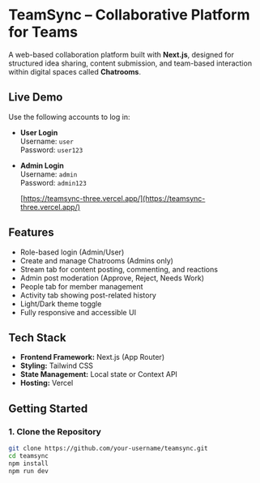 # TeamSync – Collaborative Platform for Teams
 
A web-based collaboration platform built with **Next.js**, designed for structured idea sharing, content submission, and team-based interaction within digital spaces called **Chatrooms**.

## Live Demo

Use the following accounts to log in:

- **User Login**  
  Username: `user`  
  Password: `user123`

- **Admin Login**  
  Username: `admin`  
  Password: `admin123`

  [https://teamsync-three.vercel.app/](https://teamsync-three.vercel.app/)

## Features

- Role-based login (Admin/User)
- Create and manage Chatrooms (Admins only)
- Stream tab for content posting, commenting, and reactions
- Admin post moderation (Approve, Reject, Needs Work)
- People tab for member management
- Activity tab showing post-related history
- Light/Dark theme toggle
- Fully responsive and accessible UI

## Tech Stack

- **Frontend Framework:** Next.js (App Router)
- **Styling:** Tailwind CSS
- **State Management:** Local state or Context API
- **Hosting:** Vercel

## Getting Started

### 1. Clone the Repository

```bash
git clone https://github.com/your-username/teamsync.git
cd teamsync
npm install
npm run dev
```
